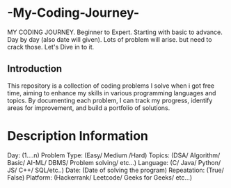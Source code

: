 # -My-Coding-Journey-
MY CODING JOURNEY. Beginner to Expert. Starting with basic to advance. Day by day (also date will given). Lots of problem will arise. but need to crack those. Let's Dive in to it. 

## Introduction

This repository is a collection of coding problems I solve when i got free time, aiming to enhance my skills in various programming languages and topics. By documenting each problem, I can track my progress, identify areas for improvement, and build a portfolio of solutions.

# Description Information
Day: (1....n)
Problem Type: (Easy/ Medium /Hard)
Topics: (DSA/ Algorithm/ Basic/ AI-ML/ DBMS/ Problem solving/ etc...)
Language: (C/ Java/ Python/ JS/ C++/ SQL/etc..)
Date: (Date of solving the program)
Repeatation: (True/ False)
Platform: (Hackerrank/ Leetcode/ Geeks for Geeks/ etc...)

